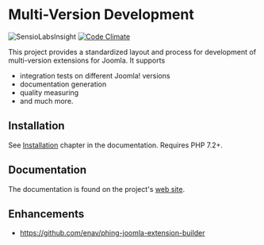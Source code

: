 # Multi-Version Development

![SensioLabsInsight](https://insight.sensiolabs.com/projects/f60006e7-c3c5-4c82-a014-44f2ab7cd421/mini.png)
[![Code Climate](https://codeclimate.com/github/GreenCape/build/badges/gpa.svg)](https://codeclimate.com/github/GreenCape/build)

This project provides a standardized layout and process for development of multi-version
extensions for Joomla. It supports

  - integration tests on different Joomla! versions
  - documentation generation
  - quality measuring
  - and much more.

## Installation

See [Installation](http://greencape.github.io/build/installation/) chapter in the documentation.
Requires PHP 7.2+.

## Documentation

The documentation is found on the project's [web site](http://greencape.github.io/build).

## Enhancements

  - https://github.com/enav/phing-joomla-extension-builder
